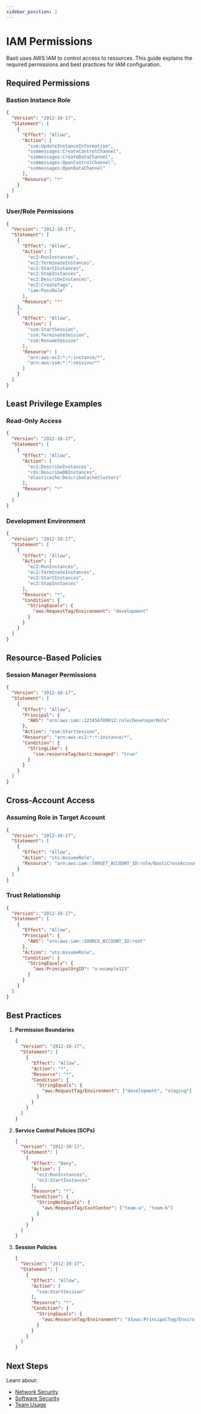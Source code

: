 ```yaml
---
sidebar_position: 2
---
```


# IAM Permissions

Basti uses AWS IAM to control access to resources. This guide explains the required permissions and best practices for IAM configuration.

## Required Permissions

### Bastion Instance Role

```json
{
  "Version": "2012-10-17",
  "Statement": [
    {
      "Effect": "Allow",
      "Action": [
        "ssm:UpdateInstanceInformation",
        "ssmmessages:CreateControlChannel",
        "ssmmessages:CreateDataChannel",
        "ssmmessages:OpenControlChannel",
        "ssmmessages:OpenDataChannel"
      ],
      "Resource": "*"
    }
  ]
}
```

### User/Role Permissions

```json
{
  "Version": "2012-10-17",
  "Statement": [
    {
      "Effect": "Allow",
      "Action": [
        "ec2:RunInstances",
        "ec2:TerminateInstances",
        "ec2:StartInstances",
        "ec2:StopInstances",
        "ec2:DescribeInstances",
        "ec2:CreateTags",
        "iam:PassRole"
      ],
      "Resource": "*"
    },
    {
      "Effect": "Allow",
      "Action": [
        "ssm:StartSession",
        "ssm:TerminateSession",
        "ssm:ResumeSession"
      ],
      "Resource": [
        "arn:aws:ec2:*:*:instance/*",
        "arn:aws:ssm:*:*:session/*"
      ]
    }
  ]
}
```

## Least Privilege Examples

### Read-Only Access

```json
{
  "Version": "2012-10-17",
  "Statement": [
    {
      "Effect": "Allow",
      "Action": [
        "ec2:DescribeInstances",
        "rds:DescribeDBInstances",
        "elasticache:DescribeCacheClusters"
      ],
      "Resource": "*"
    }
  ]
}
```

### Development Environment

```json
{
  "Version": "2012-10-17",
  "Statement": [
    {
      "Effect": "Allow",
      "Action": [
        "ec2:RunInstances",
        "ec2:TerminateInstances",
        "ec2:StartInstances",
        "ec2:StopInstances"
      ],
      "Resource": "*",
      "Condition": {
        "StringEquals": {
          "aws:RequestTag/Environment": "development"
        }
      }
    }
  ]
}
```

## Resource-Based Policies

### Session Manager Permissions

```json
{
  "Version": "2012-10-17",
  "Statement": [
    {
      "Effect": "Allow",
      "Principal": {
        "AWS": "arn:aws:iam::123456789012:role/DeveloperRole"
      },
      "Action": "ssm:StartSession",
      "Resource": "arn:aws:ec2:*:*:instance/*",
      "Condition": {
        "StringLike": {
          "ssm:resourceTag/basti:managed": "true"
        }
      }
    }
  ]
}
```

## Cross-Account Access

### Assuming Role in Target Account

```json
{
  "Version": "2012-10-17",
  "Statement": [
    {
      "Effect": "Allow",
      "Action": "sts:AssumeRole",
      "Resource": "arn:aws:iam::TARGET_ACCOUNT_ID:role/BastiCrossAccountRole"
    }
  ]
}
```

### Trust Relationship

```json
{
  "Version": "2012-10-17",
  "Statement": [
    {
      "Effect": "Allow",
      "Principal": {
        "AWS": "arn:aws:iam::SOURCE_ACCOUNT_ID:root"
      },
      "Action": "sts:AssumeRole",
      "Condition": {
        "StringEquals": {
          "aws:PrincipalOrgID": "o-example123"
        }
      }
    }
  ]
}
```

## Best Practices

1. **Permission Boundaries**
   ```json
   {
     "Version": "2012-10-17",
     "Statement": [
       {
         "Effect": "Allow",
         "Action": "*",
         "Resource": "*",
         "Condition": {
           "StringEquals": {
             "aws:RequestTag/Environment": ["development", "staging"]
           }
         }
       }
     ]
   }
   ```

2. **Service Control Policies (SCPs)**
   ```json
   {
     "Version": "2012-10-17",
     "Statement": [
       {
         "Effect": "Deny",
         "Action": [
           "ec2:RunInstances",
           "ec2:StartInstances"
         ],
         "Resource": "*",
         "Condition": {
           "StringNotEquals": {
             "aws:RequestTag/CostCenter": ["team-a", "team-b"]
           }
         }
       }
     ]
   }
   ```

3. **Session Policies**
   ```json
   {
     "Version": "2012-10-17",
     "Statement": [
       {
         "Effect": "Allow",
         "Action": [
           "ssm:StartSession"
         ],
         "Resource": "*",
         "Condition": {
           "StringEquals": {
             "aws:ResourceTag/Environment": "${aws:PrincipalTag/Environment}"
           }
         }
       }
     ]
   }
   ```

## Next Steps

Learn about:
- [Network Security](./network-security)
- [Software Security](./software-security)
- [Team Usage](../team-usage/shared-configuration)

